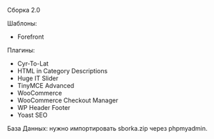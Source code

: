 Сборка 2.0

Шаблоны:
- Forefront

Плагины:
- Cyr-To-Lat
- HTML in Category Descriptions
- Huge IT Slider
- TinyMCE Advanced
- WooCommerce
- WooCommerce Checkout Manager
- WP Header Footer
- Yoast SEO

База Данных: нужно импортировать sborka.zip через phpmyadmin.
